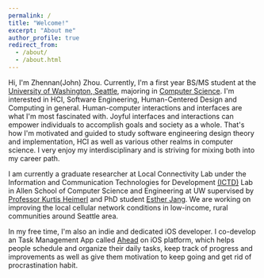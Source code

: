 ```yaml
---
permalink: /
title: "Welcome!"
excerpt: "About me"
author_profile: true
redirect_from:
  - /about/
  - /about.html
---
```


Hi, I'm Zhennan(John) Zhou. Currently, I'm a first year BS/MS student at the [University of Washington, Seattle](https://www.uw.edu), majoring in [Computer Science](https://www.cs.washington.edu/). I'm interested in HCI, Software Engineering, Human-Centered Design and Computing in general. Human-computer interactions and interfaces are what I'm most fascinated with. Joyful interfaces and interactions can empower individuals to accomplish goals and society as a whole. That's how I'm motivated and guided to study software engineering design theory and implementation, HCI as well as various other realms in computer science. I very enjoy my interdisciplinary and is striving for mixing both into my career path.

I am currently a graduate researcher at Local Connectivity Lab under the Information and Communication Technologies for Development [(ICTD)](https://ictd.cs.washington.edu) Lab in Allen School of Computer Science and Engineering at UW supervised by [Professor Kurtis Heimerl](https://kurti.sh/) and PhD student [Esther Jang](https://homes.cs.washington.edu/~infrared/). We are working on improving the local cellular network conditions in low-income, rural communities around Seattle area.  

In my free time, I'm also an indie and dedicated iOS developer. I co-develop an Task Management App called [Ahead](https://johnnzhou.github.io/projects/ahead) on iOS platform, which helps people schedule and organize their daily tasks, keep track of progress and improvements as well as give them motivation to keep going and get rid of procrastination habit.
